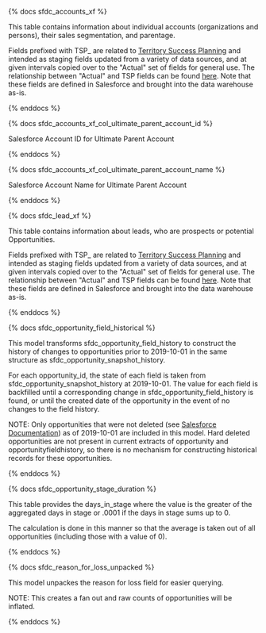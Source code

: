 {% docs sfdc_accounts_xf %}

This table contains information about individual accounts (organizations and persons), their sales segmentation, and parentage. 

Fields prefixed with TSP_ are related to [Territory Success Planning](https://about.gitlab.com/handbook/sales/field-operations/sales-operations/go-to-market/#territory-success-planning-tsp) and intended as staging fields updated from a variety of data sources, and at given intervals copied over to the "Actual" set of fields for general use. The relationship between "Actual" and TSP fields can be found [here](https://about.gitlab.com/handbook/sales/field-operations/sales-systems/gtm-technical-documentation/). Note that these fields are defined in Salesforce and brought into the data warehouse as-is.

{% enddocs %}

{% docs sfdc_accounts_xf_col_ultimate_parent_account_id %}

Salesforce Account ID for Ultimate Parent Account

{% enddocs %}

{% docs sfdc_accounts_xf_col_ultimate_parent_account_name %}

Salesforce Account Name for Ultimate Parent Account

{% enddocs %}

{% docs sfdc_lead_xf %}

This table contains information about leads, who are prospects or potential Opportunities.

Fields prefixed with TSP_ are related to [Territory Success Planning](https://about.gitlab.com/handbook/sales/field-operations/sales-operations/go-to-market/#territory-success-planning-tsp) and intended as staging fields updated from a variety of data sources, and at given intervals copied over to the "Actual" set of fields for general use. The relationship between "Actual" and TSP fields can be found [here](https://about.gitlab.com/handbook/sales/field-operations/sales-systems/gtm-technical-documentation/). Note that these fields are defined in Salesforce and brought into the data warehouse as-is.

{% enddocs %}

{% docs sfdc_opportunity_field_historical %}

This model transforms sfdc_opportunity_field_history to construct the history of changes to opportunities prior to 2019-10-01 in the same structure as sfdc_opportunity_snapshot_history.

For each opportunity_id, the state of each field is taken from sfdc_opportunity_snapshot_history at 2019-10-01. The value for each field is backfilled until a corresponding change in sfdc_opportunity_field_history is found, or until the created date of the opportunity in the event of no changes to the field history.

NOTE: Only opportunities that were not deleted (see [Salesforce Documentation](https://help.salesforce.com/articleView?id=home_delete.htm&type=5)) as of 2019-10-01 are included in this model. Hard deleted opportunities are not present in current extracts of opportunity and opportunityfieldhistory, so there is no mechanism for constructing historical records for these opportunities.

{% enddocs %}

{% docs sfdc_opportunity_stage_duration %}

This table provides the days_in_stage where the value is the greater of the aggregated days in stage or .0001 if the days in stage sums up to 0.

The calculation is done in this manner so that the average is taken out of all opportunities (including those with a value of 0).

{% enddocs %}

{% docs sfdc_reason_for_loss_unpacked %}

This model unpackes the reason for loss field for easier querying. 

NOTE: This creates a fan out and raw counts of opportunities will be inflated.

{% enddocs %}